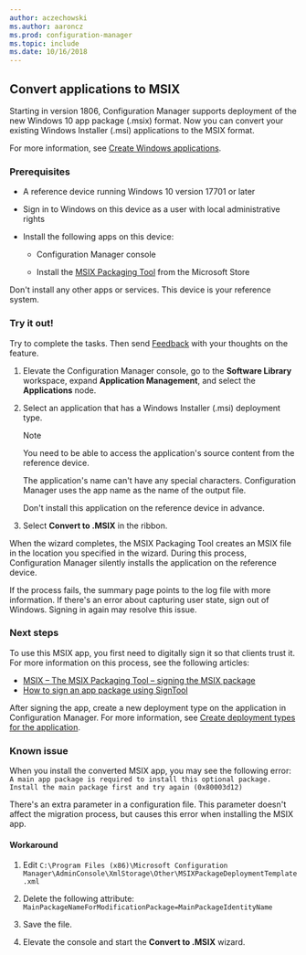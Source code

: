 ```yaml
---
author: aczechowski
ms.author: aaroncz
ms.prod: configuration-manager
ms.topic: include
ms.date: 10/16/2018
---
```


## <a name="bkmk_msix"></a> Convert applications to MSIX
<!--1359029-->

Starting in version 1806, Configuration Manager supports deployment of the new Windows 10 app package (.msix) format. Now you can convert your existing Windows Installer (.msi) applications to the MSIX format. 

For more information, see [Create Windows applications](/sccm/apps/get-started/creating-windows-applications#bkmk_general).


### Prerequisites

- A reference device running Windows 10 version 17701 or later  

- Sign in to Windows on this device as a user with local administrative rights  

- Install the following apps on this device:  

    - Configuration Manager console  

    - Install the [MSIX Packaging Tool](https://www.microsoft.com/store/productId/9N5LW3JBCXKF) from the Microsoft Store  

Don't install any other apps or services. This device is your reference system. 


### Try it out!

Try to complete the tasks. Then send [Feedback](/sccm/core/understand/find-help#product-feedback) with your thoughts on the feature.

1. Elevate the Configuration Manager console, go to the **Software Library** workspace, expand **Application Management**, and select the **Applications** node.  

2. Select an application that has a Windows Installer (.msi) deployment type.  

    > [!Note]  
    > You need to be able to access the application's source content from the reference device.  
    > 
    > The application's name can't have any special characters. Configuration Manager uses the app name as the name of the output file.  
    > 
    > Don't install this application on the reference device in advance.  

3. Select **Convert to .MSIX** in the ribbon.

When the wizard completes, the MSIX Packaging Tool creates an MSIX file in the location you specified in the wizard. During this process, Configuration Manager silently installs the application on the reference device.

If the process fails, the summary page points to the log file with more information. If there's an error about capturing user state, sign out of Windows. Signing in again may resolve this issue.

### Next steps

To use this MSIX app, you first need to digitally sign it so that clients trust it. For more information on this process, see the following articles: 
- [MSIX – The MSIX Packaging Tool – signing the MSIX package](https://blogs.msdn.microsoft.com/sgern/2018/09/06/msix-the-msix-packaging-tool-signing-the-msix-package/)
- [How to sign an app package using SignTool](https://docs.microsoft.com/windows/desktop/appxpkg/how-to-sign-a-package-using-signtool)

After signing the app, create a new deployment type on the application in Configuration Manager. For more information, see [Create deployment types for the application](/sccm/apps/deploy-use/create-applications#bkmk_create-dt).


### Known issue

<!--3212701-->
When you install the converted MSIX app, you may see the following error:  
`A main app package is required to install this optional package. Install the main package first and try again (0x80003d12)`  

There's an extra parameter in a configuration file. This parameter doesn't affect the migration process, but causes this error when installing the MSIX app. 

#### Workaround
1. Edit `C:\Program Files (x86)\Microsoft Configuration Manager\AdminConsole\XmlStorage\Other\MSIXPackageDeploymentTemplate.xml`  

2. Delete the following attribute: `MainPackageNameForModificationPackage=MainPackageIdentityName`  

3. Save the file.  

4. Elevate the console and start the **Convert to .MSIX** wizard.  


